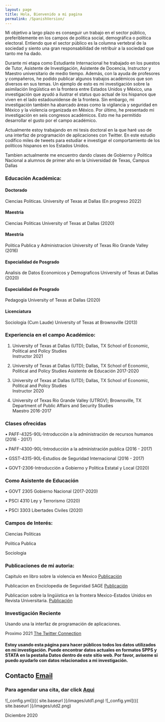 ```yaml
---
layout: page
title: Hola, Bienvenido a mi pagina
permalink: /SpanishVersion/
---
```


Mi objetivo a largo plazo es conseguir un trabajo en el sector público, preferiblemente en los campos de política social, demográfica o política electoral. Entiendo que el sector público es la columna vertebral de la sociedad y siento una gran responsabilidad de retribuir a la sociedad que tanto me ha dado.

Durante mi etapa como Estudiante Internacional he trabajado en los puestos de Tutor, Asistente de Investigación, Asistente de Docencia, Instructor y Maestro universitario de medio tiempo. Además, con la ayuda de profesores y compañeros, he podido publicar algunos trabajos académicos que son diversos en sus temas. Un ejemplo de esto es mi investigación sobre la asimilación lingüística en la frontera entre Estados Unidos y México, una investigación que ayudó a ilustrar el status quo actual de los hispanos que viven en el lado estadounidense de la frontera. Sin embargo, mi investigación también ha abarcado áreas como la vigilancia y seguridad en México y la violencia organizada en México. Por último, he presentado mi investigación en seis congresos académicos. Esto me ha permitido desarrollar el gusto por el campo académico.

Actualmente estoy trabajando en mi tesis doctoral en la que haré uso de una interfaz de programación de aplicaciones con Twitter. En este estudio codifico miles de tweets para estudiar e investigar el comportamiento de los políticos hispanos en los Estados Unidos.


Tambien actualmente me encuentro dando clases de Gobierno y Politica Nacional a alumnos de primer año en la Universidad de Texas, Campus Dallas


### Educación Académica:

#### Doctorado
Ciencias Politicas. University of Texas at Dallas (En progreso 2022)

#### Maestría
Ciencias Politicas University of Texas at Dallas (2020)

#### Maestría
Politica Publica y Administracion University of Texas Rio Grande Valley (2016)

#### Especialidad de Posgrado
Analisis de Datos Economicos y Demograficos University of Texas at Dallas (2020)

#### Especialidad de Posgrado
Pedagogía University of Texas at Dallas (2020)

#### Licenciatura
Sociologia (Cum Laude) University of Texas at Brownsville (2013)

### Experiencia en el campo Académico:

1. University of Texas at Dallas (UTD); Dallas, TX School of Economic, Political and Policy Studies          
Instructor         2021

2. University of Texas at Dallas (UTD); Dallas, TX School of Economic, Political and Policy Studies
Asistente de Educación    2017-2020
 
3. University of Texas at Dallas (UTD); Dallas, TX School of Economic, Political and Policy Studies          
Instructor         2020 
 
4. University of Texas Rio Grande Valley (UTRGV); Brownsville, TX Department of Public Affairs and Security Studies  
Maestro         2016-2017 
 
### Clases ofrecidas   

• PAFF-4325-90L-Introducción a la administración de recursos humanos  (2016 - 2017) 

• PAFF-4300-90L-Introducción a la administración publica              (2016 - 2017) 

• GSST-4315-90L-Estudios de Seguridad Internacional                   (2016 - 2017) 

• GOVT-2306-Introducción a Gobierno y Politica Estatal y Local        (2020) 

### Como Asistente de Educación

• GOVT 2305 Gobierno Nacional             (2017-2020)

• PSCI 4310 Ley y Terrorismo              (2020) 

• PSCI 3303 Libertades Civiles            (2020) 

### Campos de Interés:
Ciencias Politicas 

Politica Publica

Sociologia

### Publicaciones de mi autoria:

Capitulo en libro sobre la violencia en Mexico
[Publicación](https://read.amazon.com/kp/embed?asin=B07S5XFNKP&preview=newtab&linkCode=kpe&ref_=cm_sw_r_kb_dp_X2NuFbJJZDT1A)

Publicacion en Enciclopedia de Seguridad SAGE
[Publicación](/images/MexicoSagePublication.pdf)

Publicacion sobre la lingüística en la frontera Mexico-Estados Unidos en Revista Universitaria. 
[Publicación](/images/SpanishSpeakingInstitutionsandLanguageAssimilationintheRioGrandeValley.pdf)

### Investigación Reciente
Usando una la interfaz de programación de aplicaciones.

Proximo 2021
[The Twitter Connection](/images/TwitterConnection.pdf)


#### Estoy usando esta página para hacer públicos todos los datos utilizados en mi investigación. Puede encontrar datos actuales en formatos SPPS y STATA en la pestaña Datos dentro de este sitio web. Por favor, avíseme si puedo ayudarlo con datos relacionados a mi investigación.

## Contacto [Email](mailto:cxg172030@utdallas.edu)
### Para agendar una cita, dar click [Aqui](https://calendly.com/cxg172030/meetcarlos)

![_config.yml]({{ site.baseurl }}/images/utd1.png)
![_config.yml]({{ site.baseurl }}/images/utd2.png)

Diciembre 2020
